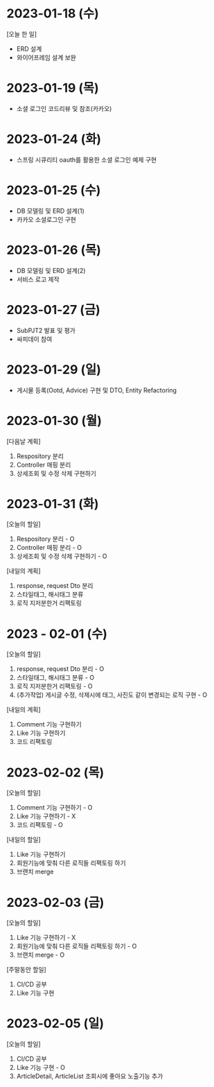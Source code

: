 # 2023-01-18 (수)

[오늘 한 일]

- ERD 설계
- 와이어프레임 설계 보완

# 2023-01-19 (목)

- 소셜 로그인 코드리뷰 및 참조(카카오)

# 2023-01-24 (화)

- 스프링 시큐리티 oauth를 활용한 소셜 로그인 예제 구현

# 2023-01-25 (수)

- DB 모델링 및 ERD 설계(1)
- 카카오 소셜로그인 구현

# 2023-01-26 (목)

- DB 모델링 및 ERD 설계(2)
- 서비스 로고 제작

# 2023-01-27 (금)

- SubPJT2 발표 및 평가
- 싸피데이 참여

# 2023-01-29 (일)

- 게시물 등록(Ootd, Advice) 구현 및 DTO, Entity Refactoring

# 2023-01-30 (월)

[다음날 계획]

1. Respository 분리
2. Controller 매핑 분리
3. 상세조회 및 수정 삭제 구현하기

# 2023-01-31 (화)

[오늘의 할일]

1. Respository 분리 - O
2. Controller 매핑 분리 - O
3. 상세조회 및 수정 삭제 구현하기 - O

[내일의 계획]

1. response, request Dto 분리
2. 스타일태그, 해시태그 분류
3. 로직 지저분한거 리팩토링

# 2023 - 02-01 (수)

[오늘의 할일]

1. response, request Dto 분리 - O
2. 스타일태그, 해시태그 분류 - O
3. 로직 지저분한거 리팩토링 - O
4. (추가작업) 게시글 수정, 삭제시에 태그, 사진도 같이 변경되는 로직 구현 - O

[내일의 계획]

1. Comment 기능 구현하기
2. Like 기능 구현하기
3. 코드 리팩토링

# 2023-02-02 (목)

[오늘의 할일]

1. Comment 기능 구현하기 - O
2. Like 기능 구현하기 - X
3. 코드 리팩토링 - O

[내일의 할일]

1. Like 기능 구현하기
2. 회원기능에 맞춰 다른 로직들 리팩토링 하기
3. 브랜치 merge

# 2023-02-03 (금)

[오늘의 할일]

1. Like 기능 구현하기 - X
2. 회원기능에 맞춰 다른 로직들 리팩토링 하기 - O
3. 브랜치 merge - O

[주말동안 할일]

1. CI/CD 공부
2. Like 기능 구현

# 2023-02-05 (일)

[오늘의 할일]

1. CI/CD 공부
2. Like 기능 구현 - O
3. ArticleDetail, ArticleList 조회시에 좋아요 노출기능 추가
